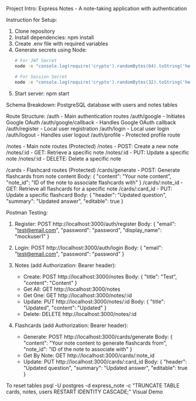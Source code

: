 Project Intro: Express Notes - A note-taking application with authentication

Instruction for Setup: 
1. Clone repository
2. Install dependencies: npm install
3. Create .env file with required variables
4. Generate secrets using Node:
   ```bash
   # For JWT Secret
   node -e "console.log(require('crypto').randomBytes(64).toString('hex'))"
   
   # For Session Secret
   node -e "console.log(require('crypto').randomBytes(32).toString('hex'))"
   ```
5. Start server: npm start

Schema Breakdown: PostgreSQL database with users and notes tables

Route Structure:
/auth - Main authentication routes
/auth/google - Initiates Google OAuth
/auth/google/callback - Handles Google OAuth callback
/auth/register - Local user registration
/auth/login - Local user login
/auth/logout - Handles user logout
/auth/profile - Protected profile route

/notes - Main note routes (Protected)
/notes - POST: Create a new note
/notes/:id - GET: Retrieve a specific note
/notes/:id - PUT: Update a specific note
/notes/:id - DELETE: Delete a specific note

/cards - Flashcard routes (Protected)
/cards/generate - POST: Generate flashcards from note content
  Body: {
    "content": "Your note content",
    "note_id": "ID of the note to associate flashcards with"
  }
/cards/:note_id - GET: Retrieve all flashcards for a specific note
/cards/:card_id - PUT: Update a specific flashcard
  Body: {
    "header": "Updated question",
    "summary": "Updated answer",
    "editable": true
  }


Postman Testing:
1. Register: POST http://localhost:3000/auth/register
   Body: { "email": "test@email.com", "password": "password", "display_name": "mockuser1" }

2. Login: POST http://localhost:3000/auth/login
   Body: { "email": "test@email.com", "password": "password" }

3. Notes (add Authorization: Bearer <token> header):
   - Create: POST http://localhost:3000/notes
     Body: { "title": "Test", "content": "Content" }
   - Get All: GET http://localhost:3000/notes
   - Get One: GET http://localhost:3000/notes/:id
   - Update: PUT http://localhost:3000/notes/:id
     Body: { "title": "Updated", "content": "Updated" }
   - Delete: DELETE http://localhost:3000/notes/:id

4. Flashcards (add Authorization: Bearer <token> header):
   - Generate: POST http://localhost:3000/cards/generate
     Body: { 
       "content": "Your note content to generate flashcards from",
       "note_id": "ID of the note to associate with"
     }
   - Get By Note: GET http://localhost:3000/cards/:note_id
   - Update: PUT http://localhost:3000/cards/:card_id
     Body: {
       "header": "Updated question",
       "summary": "Updated answer",
       "editable": true
     }

To reset tables psql -U postgres -d express_note -c "TRUNCATE TABLE cards, notes, users RESTART IDENTITY CASCADE;"
Visual Demo

